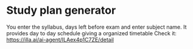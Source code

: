 # Study plan generator
You enter the syllabus, days left before exam and enter subject name. It provides day to day schedule giving a organized timetable
Check it: https://illa.ai/ai-agent/ILAex4p1C7ZE/detail
